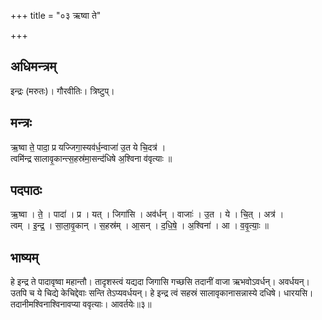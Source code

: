 +++
title = "०३ ऋष्वा ते"

+++
## अधिमन्त्रम्
इन्द्रः (मरुतः)। गौरवीतिः। त्रिष्टुप्।

## मन्त्रः
ऋ॒ष्वा ते॒ पादा॒ प्र यज्जिगा॒स्यव॑र्ध॒न्वाजा॑ उ॒त ये चि॒दत्र॑ ।  
त्वमि॑न्द्र सालावृ॒कान्त्स॒हस्र॑मा॒सन्द॑धिषे अ॒श्विना व॑वृत्याः ॥

## पदपाठः
ऋ॒ष्वा । ते॒ । पादा॑ । प्र । यत् । जिगा॑सि । अव॑र्धन् । वाजाः॑ । उ॒त । ये । चि॒त् । अत्र॑ ।  
त्वम् । इ॒न्द्र॒ । सा॒ला॒वृ॒कान् । स॒हस्र॑म् । आ॒सन् । द॒धि॒षे॒ । अ॒श्विना॑ । आ । व॒वृ॒त्याः॒ ॥

## भाष्यम्
हे इन्द्र ते पादावृष्वा महान्तौ। तादृशस्त्वं यद्यदा जिगासि गच्छसि तदानीं वाजा ऋभवोऽवर्धन्। अवर्धयन्। उतपि च ये चिद्ये केचिद्देवाः सन्ति तेऽप्यवर्धयन्। हे इन्द्र त्वं सहस्रं सालावृकानासन्नास्ये दधिषे। धारयसि। तदानीमश्विनाश्विनावप्या ववृत्याः। आवर्तयेः॥३॥